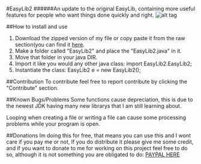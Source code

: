 #EasyLib2
######An update to the original EasyLib, containing more useful features for people who want things done quickly and right.
![alt tag](http://i.imgur.com/NBIXY13.png)

##How to install and use
1. Download the zipped version of my file or copy paste it from the raw section(you can find it [here](https://raw.githubusercontent.com/romponu/EasyLib2/master/EasyLib2.java). 
2. Make a folder called "EasyLib2" and place the "EasyLib2.java" in it.
3. Move that folder in your java DIR.
4. Import it like you would any other java class: import EasyLib2.EasyLib2;
5. Instantiate the class: EasyLib2 e = new EasyLib2();

##Contribution
To contribute feel free to report contribute by clicking the "Contribute" section.

##Known Bugs/Problems
Some functions cause depreciation, this is due to the newest JDK having many new librarys that I am still learning about.

Looping when creating a file or writing a file can cause some processing problems while your program is open.

##Donations
Im doing this for free, that means you can use this and I wont care if you pay me or not, If you do distribute it please give me some credit, and if you want to donate to me for working on this project feel free to do so, although it is not something you are obligated to do: [PAYPAL HERE](https://www.paypal.me/romponu)
